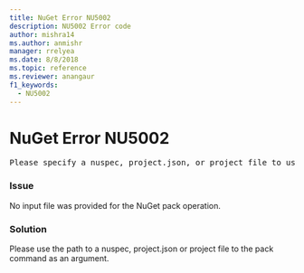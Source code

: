 ```yaml
---
title: NuGet Error NU5002
description: NU5002 Error code
author: mishra14
ms.author: anmishr
manager: rrelyea
ms.date: 8/8/2018
ms.topic: reference
ms.reviewer: anangaur
f1_keywords:
  - NU5002
---
```


# NuGet Error NU5002
<pre>Please specify a nuspec, project.json, or project file to use.</pre>

### Issue

No input file was provided for the NuGet pack operation.


### Solution

Please use the path to a nuspec, project.json or project file to the pack command as an argument.


